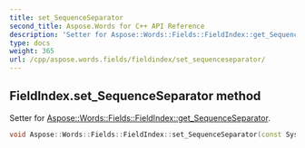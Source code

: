 ```yaml
---
title: set_SequenceSeparator
second_title: Aspose.Words for C++ API Reference
description: 'Setter for Aspose::Words::Fields::FieldIndex::get_SequenceSeparator.'
type: docs
weight: 365
url: /cpp/aspose.words.fields/fieldindex/set_sequenceseparator/
---
```

## FieldIndex.set_SequenceSeparator method


Setter for [Aspose::Words::Fields::FieldIndex::get_SequenceSeparator](../get_sequenceseparator/).

```cpp
void Aspose::Words::Fields::FieldIndex::set_SequenceSeparator(const System::String &value)
```


